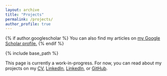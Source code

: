```yaml
---
layout: archive
title: "Projects"
permalink: /projects/
author_profile: true
---
```


{% if author.googlescholar %}
  You can also find my articles on <u><a href="{{author.googlescholar}}">my Google Scholar profile</a>.</u>
{% endif %}

{% include base_path %}

This page is currently a work-in-progress. For now, you can read about my projects on my [CV](/files/CV_Dev.pdf), <a href="{{author.linkedin}}">LinkedIn</a>,
[LinkedIn]({{author.linkedin}}), or [GitHub]({{author.github}}).
